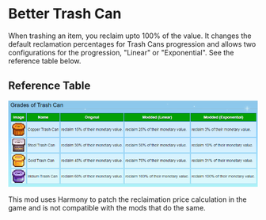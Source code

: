 # Better Trash Can

When trashing an item, you reclaim upto 100% of the value. It changes the default reclamation percentages for Trash Cans progression and allows two configurations for the progression, "Linear" or "Exponential". See the reference table below.

## Reference Table

![](images/cover.png)

This mod uses Harmony to patch the reclaimation price calculation in the game and is not compatible with the mods that do the same.
